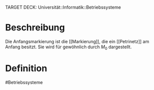 TARGET DECK: Universität::Informatik::Betriebssysteme

# Beschreibung
Die Anfangsmarkierung ist die [[Markierung]], die ein [[Petrinetz]] am Anfang besitzt.
Sie wird für gewöhnlich durch $M_0$ dargestellt.
# Definition


#Betriebssysteme 


